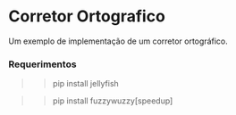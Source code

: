 # Corretor Ortografico

Um exemplo de implementação de um corretor ortográfico.


### Requerimentos

>> pip install jellyfish

>> pip install fuzzywuzzy[speedup]
